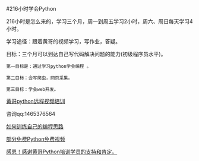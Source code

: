 #216小时学会Python

216小时是怎么来的，学习三个月，周一到周五学习2小时，周六、周日每天学习4小时。

学习途径：跟着黄哥的视频学习，写作业，答疑。

目标：三个月可以到达自己写代码解决问题的能力(初级程序员水平)。

	第一目标是：通过学习python学会编程 。

	第二目标：会写爬虫，网页采集。

	第三目标：学会web开发。


[黄哥python远程视频培训](https://github.com/pythonpeixun/article/blob/master/index.md)

咨询qq:1465376564


[如何训练自己的编程思路](https://github.com/pythonpeixun/article/blob/master/python/how_to_learn_program2.md)


[部分免费Python免费视频](https://github.com/pythonpeixun/article/blob/master/python_shiping.md)

[感恩！感谢黄哥Python培训学员的支持和肯定。](https://github.com/pythonpeixun/article/blob/master/python/thanks.md)
